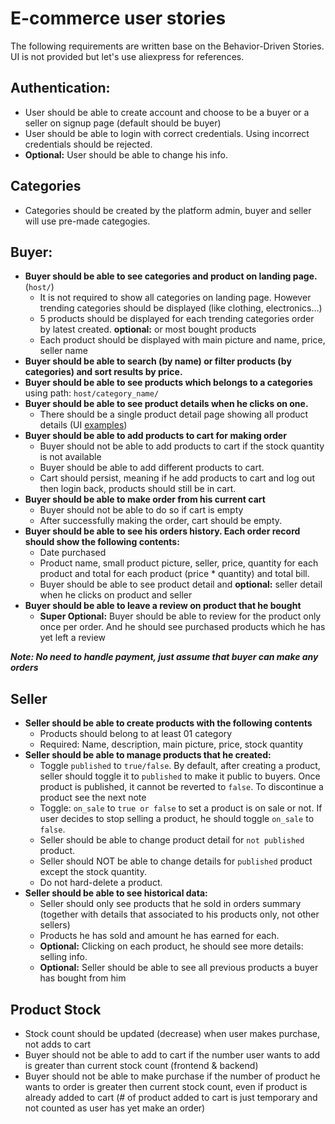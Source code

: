# E-commerce user stories

The following requirements are written base on the Behavior-Driven Stories. UI is not provided but let's use aliexpress for references.

## Authentication:
- User should be able to create account and choose to be a buyer or a seller on signup page (default should be buyer)
- User should be able to login with correct credentials. Using incorrect credentials should be rejected.
- **Optional:** User should be able to change his info.

## Categories
- Categories should be created by the platform admin, buyer and seller will use pre-made categogies.
## Buyer:
- **Buyer should be able to see categories and product on landing page.** (`host/`)
    - It is not required to show all categories on landing page. However trending categories should be displayed (like clothing, electronics...)
    - 5 products should be displayed for each trending categories order by latest created. **optional:** or most bought products
    - Each product should be displayed with main picture and name, price, seller name
- **Buyer should be able to search (by name) or filter products (by categories) and sort results by price.**
- **Buyer should be able to see products which belongs to a categories** using path: `host/category_name/`
- **Buyer should be able to see product details when he clicks on one.**
    - There should be a single product detail page showing all product details (UI [examples](https://www.aliexpress.com/item/1005001423263333.html))
- **Buyer should be able to add products to cart for making order**
    - Buyer should not be able to add products to cart if the stock quantity is not available
    - Buyer should be able to add different products to cart.
    - Cart should persist, meaning if he add products to cart and log out then login back, products should still be in cart.
- **Buyer should be able to make order from his current cart**
    - Buyer should not be able to do so if cart is empty
    - After successfully making the order, cart should be empty.
- **Buyer should be able to see his orders history. Each order record should show the following contents:**
    - Date purchased
    - Product name, small product picture, seller, price, quantity for each product and total for each product (price * quantity) and total bill.
    - Buyer should be able to see product detail and **optional:** seller detail when he clicks on product and seller
- **Buyer should be able to leave a review on product that he bought**
    - **Super Optional:** Buyer should be able to review for the product only once per order. And he should see purchased products which he has yet left a review


***Note: No need to handle payment, just assume that buyer can make any orders***

## Seller
- **Seller should be able to create products with the following contents**
    - Products should belong to at least 01 category
    - Required: Name, description, main picture, price, stock quantity
- **Seller should be able to manage products that he created:**
    - Toggle `published` to `true/false`. By default, after creating a product, seller should toggle it to `published` to make it public to buyers. Once product is published, it cannot be reverted to `false`. To discontinue a product see the next note
    - Toggle: `on_sale` to `true or false` to set a product is on sale or not. If user decides to stop selling a product, he should toggle `on_sale` to `false`.
    - Seller should be able to change product detail for `not published` product.
    - Seller should NOT be able to change details for `published` product except the stock quantity.
    - Do not hard-delete a product.
- **Seller should be able to see historical data:**
    - Seller should only see products that he sold in orders summary (together with details that associated to his products only, not other sellers)
    - Products he has sold and amount he has earned for each.
    - **Optional:** Clicking on each product, he should see more details: selling info.
    - **Optional:** Seller should be able to see all previous products a buyer has bought from him

## Product Stock
- Stock count should be updated (decrease) when user makes purchase, not adds to cart
- Buyer should not be able to add to cart if the number user wants to add is greater than current stock count (frontend & backend)
- Buyer should not be able to make purchase if the number of product he wants to order is greater then current stock count, even if product is already added to cart (# of product added to cart is just temporary and not counted as user has yet make an order)
